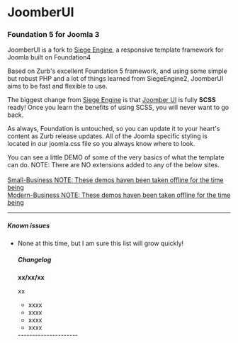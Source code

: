 <h1>JoomberUI</h1>

<h3>Foundation 5 for Joomla 3</h3>

<p>JoomberUI is a fork to <a href="_QQ_"http://http://www.siegeengine.org/"_QQ_">Siege Engine</a>, a responsive template framework for Joomla built on Foundation4</p>
<p>Based on Zurb's excellent Foundation 5 framework, and using some simple but robust PHP and a lot of things learned from SiegeEngine2, JoomberUI aims to be fast and flexible to use.</p>
<p>The biggest change from <a href="_QQ_"http://http://www.siegeengine.org/"_QQ_">Siege Engine</a> is that <a href="_QQ_"http://http://www.joomberui.joomber.com/"_QQ_">Joomber UI</a> is fully <strong>SCSS</strong> ready! Once you learn the benefits of using SCSS, you will never want to go back.</p>
<p>As always, Foundation is untouched, so you can update it to your heart's content as Zurb release updates. All of the Joomla specific styling is located in our joomla.css file so you always know where to look.</p>

<p>You can see a little DEMO of some of the very basics of what the template can do. NOTE: There are NO extensions added to any of the below sites. <br><br>
<a href="http://small-business.joomber.com/" alt="Foundation5 for Joomla3" title="JoomberUI - Foundation5 template for Joomla ">Small-Business NOTE: These demos haven been taken offline for the time being</a><br> 
<a href="http://modern-business.joomber.com/" alt="Foundation5 for Joomla3" title="JoomberUI - Foundation5 template for Joomla">Modern-Business  NOTE: These demos haven been taken offline for the time being</a>
<!-- <p>For more info, some basic documentation and a working demo, head over to <strong><a href="http://joomberui.joomber.com/" alt="Foundation4 for Joomla3" title="JoomberUI - Foundation4 template for Joomla">http://joomberui.joomber.com//</a><strong></p> -->

<hr/>
<h5>Known issues</h5>
<ul>
<li>None at this time, but I am sure this list will grow quickly!</li>



<h5>Changelog</h5>
<strong>xx/xx/xx</strong>
<p>xx</p>
<ul>
<li>xxxx</li>
<li>xxxx</li>
<li>xxxx</li>
<li>xxxx</li>
</ul>
---------------------
